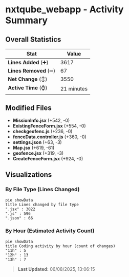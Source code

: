 # nxtqube_webapp - Activity Summary 

## Overall Statistics

| Stat                   | Value                                                             |
| ---------------------- | ----------------------------------------------------------------- |
| **Lines Added** (➕)   | 3617                                          |
| **Lines Removed** (➖) | 67                                        |
| **Net Change** (↕)    | 3550                |
| **Active Time** (⌚)   | 21 minutes |


## Modified Files
- **MissionInfo.jsx** (+542, -0)
- **ExistingFenceForm.jsx** (+554, -0)
- **checkgeofenc.js** (+236, -0)
- **fenceData.controller.js** (+360, -0)
- **settings.json** (+63, -3)
- **Map.jsx** (+619, -61)
- **geofence.jsx** (+319, -3)
- **CreateFenceForm.jsx** (+924, -0)

## Visualizations

### By File Type (Lines Changed)

```mermaid
pie showData
title Lines changed by file type
".jsx" : 3022
".js" : 596
".json" : 66
```

### By Hour (Estimated Activity Count)

```mermaid
pie showData
title Coding activity by hour (count of changes)
"11h" : 5
"12h" : 13
"13h" : 7
```


> **Last Updated:** 06/08/2025, 13:06:15
